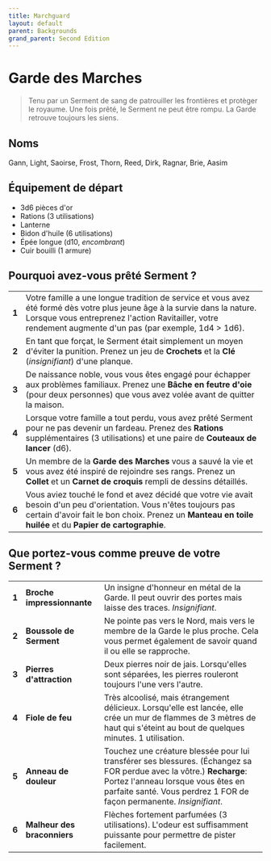 ```yaml
---
title: Marchguard
layout: default
parent: Backgrounds
grand_parent: Second Edition
---
```


# Garde des Marches

> Tenu par un Serment de sang de patrouiller les frontières et protèger le royaume. Une fois prêté, le Serment ne peut être rompu. La Garde retrouve toujours les siens.

## Noms

Gann, Light, Saoirse, Frost, Thorn, Reed, Dirk, Ragnar, Brie, Aasim

## Équipement de départ

- 3d6 pièces d'or
- Rations (3 utilisations)
- Lanterne
- Bidon d'huile (6 utilisations)
- Épée longue (d10, _encombrant_)
- Cuir bouilli (1 armure)

## Pourquoi avez-vous prêté Serment ?

|       |                                                                                                                                                                                                                                                                     |
| ----- | ------------------------------------------------------------------------------------------------------------------------------------------------------------------------------------------------------------------------------------------------------------------- |
| **1** | Votre famille a une longue tradition de service et vous avez été formé dès votre plus jeune âge à la survie dans la nature. Lorsque vous entreprenez l'action Ravitailler, votre rendement augmente d'un pas (par exemple, 1d4 > 1d6). |
| **2** | En tant que forçat, le Serment était simplement un moyen d'éviter la punition. Prenez un jeu de **Crochets** et la **Clé** (_insignifiant_) d'une planque. |
| **3** | De naissance noble, vous vous êtes engagé pour échapper aux problèmes familiaux. Prenez une **Bâche en feutre d'oie** (pour deux personnes) que vous avez volée avant de quitter la maison. |
| **4** | Lorsque votre famille a tout perdu, vous avez prêté Serment pour ne pas devenir un fardeau. Prenez des **Rations** supplémentaires (3 utilisations) et une paire de **Couteaux de lancer** (d6). |
| **5** | Un membre de la **Garde des Marches** vous a sauvé la vie et vous avez été inspiré de rejoindre ses rangs. Prenez un **Collet** et un **Carnet de croquis** rempli de dessins détaillés. |
| **6** | Vous aviez touché le fond et avez décidé que votre vie avait besoin d'un peu d'orientation. Vous n'êtes toujours pas certain d'avoir fait le bon choix. Prenez un **Manteau en toile huilée** et du **Papier de cartographie**. |

## Que portez-vous comme preuve de votre Serment ?

|       |                    |                                                                                                                                                                          |
| ----- | ------------------ | ------------------------------------------------------------------------------------------------------------------------------------------------------------------------ |
| **1** | **Broche impressionnante** | Un insigne d'honneur en métal de la Garde. Il peut ouvrir des portes mais laisse des traces. _Insignifiant_. |
| **2** | **Boussole de Serment** | Ne pointe pas vers le Nord, mais vers le membre de la Garde le plus proche. Cela vous permet également de savoir quand il ou elle se rapproche. |
| **3** | **Pierres d'attraction** | Deux pierres noir de jais. Lorsqu'elles sont séparées, les pierres rouleront toujours l'une vers l'autre. |
| **4** | **Fiole de feu** | Très alcoolisé, mais étrangement délicieux. Lorsqu'elle est lancée, elle crée un mur de flammes de 3 mètres de haut qui s'éteint au bout de quelques minutes. 1 utilisation. |
| **5** | **Anneau de douleur** | Touchez une créature blessée pour lui transférer ses blessures. (Échangez sa FOR perdue avec la vôtre.) **Recharge**: Portez l'anneau lorsque vous êtes en parfaite santé. Vous perdrez 1 FOR de façon permanente. _Insignifiant_. |
| **6** | **Malheur des braconniers** | Flèches fortement parfumées (3 utilisations). L'odeur est suffisamment puissante pour permettre de pister facilement. |
